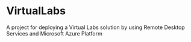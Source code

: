 # VirtualLabs
A project for deploying a Virtual Labs solution by using Remote Desktop Services and Microsoft Azure Platform
